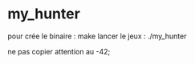 # my_hunter

pour crée le binaire : make
lancer le jeux : ./my_hunter

ne pas copier attention au -42;
